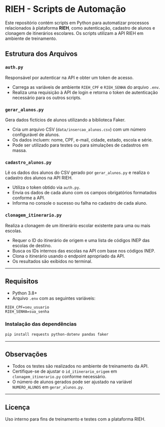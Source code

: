 # RIEH - Scripts de Automação

Este repositório contém scripts em Python para automatizar processos relacionados à plataforma **RIEH**, como autenticação, cadastro de alunos e clonagem de itinerários escolares. Os scripts utilizam a API RIEH em ambiente de treinamento.

## Estrutura dos Arquivos

### `auth.py`
Responsável por autenticar na API e obter um token de acesso.

- Carrega as variáveis de ambiente `RIEH_CPF` e `RIEH_SENHA` do arquivo `.env`.
- Realiza uma requisição à API de login e retorna o token de autenticação necessário para os outros scripts.

### `gerar_alunos.py`
Gera dados fictícios de alunos utilizando a biblioteca Faker.

- Cria um arquivo CSV (`data/insercao_alunos.csv`) com um número configurável de alunos.
- Os dados incluem: nome, CPF, e-mail, cidade, estado, escola e série.
- Pode ser utilizado para testes ou para simulações de cadastros em massa.

### `cadastro_alunos.py`
Lê os dados dos alunos do CSV gerado por `gerar_alunos.py` e realiza o cadastro dos alunos na API RIEH.

- Utiliza o token obtido via `auth.py`.
- Envia os dados de cada aluno com os campos obrigatórios formatados conforme a API.
- Informa no console o sucesso ou falha no cadastro de cada aluno.

### `clonagem_itinerario.py`
Realiza a clonagem de um itinerário escolar existente para uma ou mais escolas.

- Requer o ID do itinerário de origem e uma lista de códigos INEP das escolas de destino.
- Busca os IDs internos das escolas na API com base nos códigos INEP.
- Clona o itinerário usando o endpoint apropriado da API.
- Os resultados são exibidos no terminal.

---

## Requisitos

- Python 3.8+
- Arquivo `.env` com as seguintes variáveis:

```env
RIEH_CPF=seu_usuario
RIEH_SENHA=sua_senha
```

### Instalação das dependências

```bash
pip install requests python-dotenv pandas faker
```

---

## Observações

- Todos os testes são realizados no ambiente de treinamento da API.
- Certifique-se de ajustar o `id_itinerario_origem` em `clonagem_itinerario.py` conforme necessário.
- O número de alunos gerados pode ser ajustado na variável `NUMERO_ALUNOS` em `gerar_alunos.py`.

---

## Licença

Uso interno para fins de treinamento e testes com a plataforma RIEH.